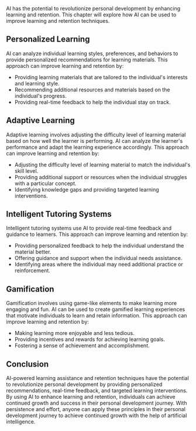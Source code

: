
AI has the potential to revolutionize personal development by enhancing learning and retention. This chapter will explore how AI can be used to improve learning and retention techniques.

Personalized Learning
---------------------

AI can analyze individual learning styles, preferences, and behaviors to provide personalized recommendations for learning materials. This approach can improve learning and retention by:

* Providing learning materials that are tailored to the individual's interests and learning style.
* Recommending additional resources and materials based on the individual's progress.
* Providing real-time feedback to help the individual stay on track.

Adaptive Learning
-----------------

Adaptive learning involves adjusting the difficulty level of learning material based on how well the learner is performing. AI can analyze the learner's performance and adapt the learning experience accordingly. This approach can improve learning and retention by:

* Adjusting the difficulty level of learning material to match the individual's skill level.
* Providing additional support or resources when the individual struggles with a particular concept.
* Identifying knowledge gaps and providing targeted learning interventions.

Intelligent Tutoring Systems
----------------------------

Intelligent tutoring systems use AI to provide real-time feedback and guidance to learners. This approach can improve learning and retention by:

* Providing personalized feedback to help the individual understand the material better.
* Offering guidance and support when the individual needs assistance.
* Identifying areas where the individual may need additional practice or reinforcement.

Gamification
------------

Gamification involves using game-like elements to make learning more engaging and fun. AI can be used to create gamified learning experiences that motivate individuals to learn and retain information. This approach can improve learning and retention by:

* Making learning more enjoyable and less tedious.
* Providing incentives and rewards for achieving learning goals.
* Fostering a sense of achievement and accomplishment.

Conclusion
----------

AI-powered learning assistance and retention techniques have the potential to revolutionize personal development by providing personalized recommendations, real-time feedback, and targeted learning interventions. By using AI to enhance learning and retention, individuals can achieve continued growth and success in their personal development journey. With persistence and effort, anyone can apply these principles in their personal development journey to achieve continued growth with the help of artificial intelligence.
